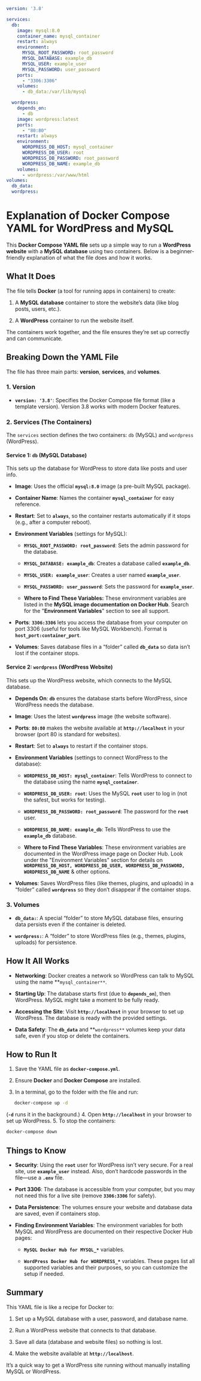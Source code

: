 <!-- @format -->

```yaml
version: '3.8'

services:
  db:
    image: mysql:8.0
    container_name: mysql_container
    restart: always
    environment:
      MYSQL_ROOT_PASSWORD: root_password
      MYSQL_DATABASE: example_db
      MYSQL_USER: example_user
      MYSQL_PASSWORD: user_password
    ports:
      - "3306:3306"
    volumes:
      - db_data:/var/lib/mysql

  wordpress:
    depends_on:
      - db
    image: wordpress:latest
    ports:
      - "80:80"
    restart: always
    environment:
      WORDPRESS_DB_HOST: mysql_container
      WORDPRESS_DB_USER: root
      WORDPRESS_DB_PASSWORD: root_password
      WORDPRESS_DB_NAME: example_db
    volumes:
      - wordpress:/var/www/html
volumes:
  db_data:
  wordpress:
```

# Explanation of Docker Compose YAML for WordPress and MySQL

This **Docker Compose YAML file** sets up a simple way to run a **WordPress website** with a **MySQL database** using two containers. Below is a beginner-friendly explanation of what the file does and how it works.

## What It Does

The file tells **Docker** (a tool for running apps in containers) to create:

1. A **MySQL database** container to store the website’s data (like blog posts, users, etc.).

2. A **WordPress** container to run the website itself.

The containers work together, and the file ensures they’re set up correctly and can communicate.

## Breaking Down the YAML File

The file has three main parts: **version**, **services**, and **volumes**.

### 1. Version

- **`version: '3.8'`**: Specifies the Docker Compose file format (like a template version). Version 3.8 works with modern Docker features.

### 2. Services (The Containers)

The `services` section defines the two containers: `db` (MySQL) and `wordpress` (WordPress).

#### Service 1: `db` (MySQL Database)

This sets up the database for WordPress to store data like posts and user info.

- **Image**: Uses the official **`mysql:8.0`** image (a pre-built MySQL package).

- **Container Name**: Names the container **`mysql_container`** for easy reference.

- **Restart**: Set to **`always`**, so the container restarts automatically if it stops (e.g., after a computer reboot).

- **Environment Variables** (settings for MySQL):

  - **`MYSQL_ROOT_PASSWORD: root_password`**: Sets the admin password for the database.

  - **`MYSQL_DATABASE: example_db`**: Creates a database called **`example_db`**.

  - **`MYSQL_USER: example_user`**: Creates a user named **`example_user`**.

  - **`MYSQL_PASSWORD: user_password`**: Sets the password for **`example_user`**.

  - **Where to Find These Variables:** These environment variables are listed in the **MySQL image documentation on Docker Hub**. Search for the "**Environment Variables**" section to see all support.

- **Ports**: **`3306:3306`** lets you access the database from your computer on port 3306 (useful for tools like MySQL Workbench). Format is **`host_port:container_port`**.
- **Volumes**: Saves database files in a “folder” called **`db_data`** so data isn’t lost if the container stops.

#### Service 2: **`wordpress`** (WordPress Website)

This sets up the WordPress website, which connects to the MySQL database.

- **Depends On**: **`db`** ensures the database starts before WordPress, since WordPress needs the database.
- **Image**: Uses the latest **`wordpress`** image (the website software).

- **Ports**: **`80:80`** makes the website available at **`http://localhost`** in your browser (port 80 is standard for websites).

- **Restart**: Set to **`always`** to restart if the container stops.

- **Environment Variables** (settings to connect WordPress to the database):

  - **`WORDPRESS_DB_HOST: mysql_container`**: Tells WordPress to connect to the database using the name **`mysql_container`**.

  - **`WORDPRESS_DB_USER: root`**: Uses the MySQL **`root`** user to log in (not the safest, but works for testing).

  - **`WORDPRESS_DB_PASSWORD: root_password`**: The password for the **`root`** user.

  - **`WORDPRESS_DB_NAME: example_db`**: Tells WordPress to use the **`example_db`** database.

  - **Where to Find These Variables**: These environment variables are documented in the WordPress image page on Docker Hub. Look under the "Environment Variables" section for details on **`WORDPRESS_DB_HOST, WORDPRESS_DB_USER, WORDPRESS_DB_PASSWORD, WORDPRESS_DB_NAME`** & other options.

- **Volumes**: Saves WordPress files (like themes, plugins, and uploads) in a “folder” called **`wordpress`** so they don’t disappear if the container stops.

### 3. Volumes

- **`db_data:`**: A special “folder” to store MySQL database files, ensuring data persists even if the container is deleted.

- **`wordpress:`**: A “folder” to store WordPress files (e.g., themes, plugins, uploads) for persistence.

## How It All Works

- **Networking**: Docker creates a network so WordPress can talk to MySQL using the name **`mysql_container**`.

- **Starting Up**: The database starts first (due to **`depends_on`**), then WordPress. MySQL might take a moment to be fully ready.

- **Accessing the Site**: Visit **`http://localhost`** in your browser to set up WordPress. The database is ready with the provided settings.

- **Data Safety**: The **`db_data`** and **`wordpress**` volumes keep your data safe, even if you stop or delete the containers.

## How to Run It

1. Save the YAML file as **`docker-compose.yml`**.

2. Ensure **Docker** and **Docker Compose** are installed.

3. In a terminal, go to the folder with the file and run:

```bash
   docker-compose up -d
```

(**`-d`** runs it in the background.) 4. Open **`http://localhost`** in your browser to set up WordPress. 5. To stop the containers:

```bash
docker-compose down
```

## Things to Know

- **Security**: Using the **`root`** user for WordPress isn’t very secure. For a real site, use **`example_user`** instead. Also, don’t hardcode passwords in the file—use a **`.env`** file.

- **Port 3306**: The database is accessible from your computer, but you may not need this for a live site (remove **`3306:3306`** for safety).

- **Data Persistence**: The volumes ensure your website and database data are saved, even if containers stop.

- **Finding Environment Variables**: The environment variables for both MySQL and WordPress are documented on their respective Docker Hub pages:

  - **`MySQL Docker Hub for MYSQL_*`** variables.

  - **`WordPress Docker Hub for WORDPRESS_*`** variables. These pages list all supported variables and their purposes, so you can customize the setup if needed.

## Summary

This YAML file is like a recipe for Docker to:

1. Set up a MySQL database with a user, password, and database name.

2. Run a WordPress website that connects to that database.

3. Save all data (database and website files) so nothing is lost.

4. Make the website available at **`http://localhost`**.

It’s a quick way to get a WordPress site running without manually installing MySQL or WordPress.

